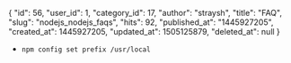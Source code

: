 {
    "id": 56,
    "user_id": 1,
    "category_id": 17,
    "author": "straysh",
    "title": "FAQ",
    "slug": "nodejs_nodejs_faqs",
    "hits": 92,
    "published_at": "1445927205",
    "created_at": 1445927205,
    "updated_at": 1505125879,
    "deleted_at": null
}
* `npm config set prefix /usr/local` 